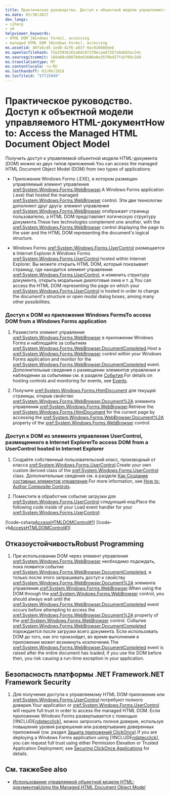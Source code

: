 ```yaml
---
title: Практическое руководство. Доступ к объектной модели управляемого HTML-документ
ms.date: 03/30/2017
dev_langs:
- csharp
- vb
helpviewer_keywords:
- HTML DOM [Windows Forms], accessing
- managed HTML DOM [Windows Forms], accessing
ms.assetid: 40fa5cd5-1ed8-42f6-a93f-9ac01608bbeb
ms.openlocfilehash: f2e2593b161a0dc072f0ecaa872bfa9ab83ac24c
ms.sourcegitcommit: 160a88c8087b0e63606e6e35f9bd57fa5f69c168
ms.translationtype: MT
ms.contentlocale: ru-RU
ms.lasthandoff: 03/09/2019
ms.locfileid: "57715949"
---
```

# <a name="how-to-access-the-managed-html-document-object-model"></a><span data-ttu-id="8f1a3-102">Практическое руководство. Доступ к объектной модели управляемого HTML-документ</span><span class="sxs-lookup"><span data-stu-id="8f1a3-102">How to: Access the Managed HTML Document Object Model</span></span>
<span data-ttu-id="8f1a3-103">Получить доступ к управляемой объектной модели HTML-документа (DOM) можно из двух типов приложений.</span><span class="sxs-lookup"><span data-stu-id="8f1a3-103">You can access the managed HTML Document Object Model (DOM) from two types of applications:</span></span>  
  
-   <span data-ttu-id="8f1a3-104">Приложение Windows Forms (.EXE), в котором размещен управляемый элемент управления <xref:System.Windows.Forms.WebBrowser>.</span><span class="sxs-lookup"><span data-stu-id="8f1a3-104">A Windows Forms application (.exe) that hosted the managed <xref:System.Windows.Forms.WebBrowser> control.</span></span> <span data-ttu-id="8f1a3-105">Эти две технологии дополняют друг друга: элемент управления <xref:System.Windows.Forms.WebBrowser> отображает страницу пользователю, а HTML DOM представляет логическую структуру документа.</span><span class="sxs-lookup"><span data-stu-id="8f1a3-105">These two technologies complement one another, with the <xref:System.Windows.Forms.WebBrowser> control displaying the page to the user and the HTML DOM representing the document's logical structure.</span></span>  
  
-   <span data-ttu-id="8f1a3-106">Windows Forms <xref:System.Windows.Forms.UserControl> размещается в Internet Explorer.</span><span class="sxs-lookup"><span data-stu-id="8f1a3-106">A Windows Forms <xref:System.Windows.Forms.UserControl> hosted within Internet Explorer.</span></span> <span data-ttu-id="8f1a3-107">Вы можете открыть HTML DOM, который показывает страницу, где находится элемент управления <xref:System.Windows.Forms.UserControl>, и изменить структуру документа, открыть модальные диалоговые окна и т. д.</span><span class="sxs-lookup"><span data-stu-id="8f1a3-107">You can access the HTML DOM representing the page on which your <xref:System.Windows.Forms.UserControl> is hosted in order to change the document's structure or open modal dialog boxes, among many other possibilities.</span></span>  
  
### <a name="to-access-dom-from-a-windows-forms-application"></a><span data-ttu-id="8f1a3-108">Доступ к DOM из приложения Windows Forms</span><span class="sxs-lookup"><span data-stu-id="8f1a3-108">To access DOM from a Windows Forms application</span></span>  
  
1.  <span data-ttu-id="8f1a3-109">Разместите элемент управления <xref:System.Windows.Forms.WebBrowser> в приложении Windows Forms и наблюдайте за событием <xref:System.Windows.Forms.WebBrowser.DocumentCompleted>.</span><span class="sxs-lookup"><span data-stu-id="8f1a3-109">Host a <xref:System.Windows.Forms.WebBrowser> control within your Windows Forms application and monitor for the <xref:System.Windows.Forms.WebBrowser.DocumentCompleted> event.</span></span> <span data-ttu-id="8f1a3-110">Дополнительные сведения о размещении элементов управления и наблюдении за событиями см. в разделе [События](../../../standard/events/index.md).</span><span class="sxs-lookup"><span data-stu-id="8f1a3-110">For details on hosting controls and monitoring for events, see [Events](../../../standard/events/index.md).</span></span>  
  
2.  <span data-ttu-id="8f1a3-111">Получите <xref:System.Windows.Forms.HtmlDocument> для текущей страницы, открыв свойство <xref:System.Windows.Forms.WebBrowser.Document%2A> элемента управления <xref:System.Windows.Forms.WebBrowser>.</span><span class="sxs-lookup"><span data-stu-id="8f1a3-111">Retrieve the <xref:System.Windows.Forms.HtmlDocument> for the current page by accessing the <xref:System.Windows.Forms.WebBrowser.Document%2A> property of the <xref:System.Windows.Forms.WebBrowser> control.</span></span>  

### <a name="to-access-dom-from-a-usercontrol-hosted-in-internet-explorer"></a><span data-ttu-id="8f1a3-112">Доступ к DOM из элемента управления UserControl, размещенного в Internet Explorer</span><span class="sxs-lookup"><span data-stu-id="8f1a3-112">To access DOM from a UserControl hosted in Internet Explorer</span></span>  
  
1.  <span data-ttu-id="8f1a3-113">Создайте собственный пользовательский класс, производный от класса <xref:System.Windows.Forms.UserControl>.</span><span class="sxs-lookup"><span data-stu-id="8f1a3-113">Create your own custom derived class of the <xref:System.Windows.Forms.UserControl> class.</span></span> <span data-ttu-id="8f1a3-114">Дополнительные сведения см. в разделе [Как Создание составных элементов управления](how-to-author-composite-controls.md).</span><span class="sxs-lookup"><span data-stu-id="8f1a3-114">For more information, see [How to: Author Composite Controls](how-to-author-composite-controls.md).</span></span>  
  
2.  <span data-ttu-id="8f1a3-115">Поместите в обработчик события загрузки для <xref:System.Windows.Forms.UserControl> следующий код:</span><span class="sxs-lookup"><span data-stu-id="8f1a3-115">Place the following code inside of your Load event handler for your <xref:System.Windows.Forms.UserControl>:</span></span>  
  
 [!code-csharp[AccessHTMLDOMControl#1](~/samples/snippets/csharp/VS_Snippets_Winforms/AccessHTMLDOMControl/cs/UserControl1.cs#1)]
 [!code-vb[AccessHTMLDOMControl#1](~/samples/snippets/visualbasic/VS_Snippets_Winforms/AccessHTMLDOMControl/vb/UserControl1.vb#1)]  
  
## <a name="robust-programming"></a><span data-ttu-id="8f1a3-116">Отказоустойчивость</span><span class="sxs-lookup"><span data-stu-id="8f1a3-116">Robust Programming</span></span>  
  
1.  <span data-ttu-id="8f1a3-117">При использовании DOM через элемент управления <xref:System.Windows.Forms.WebBrowser> необходимо подождать, пока появится событие <xref:System.Windows.Forms.WebBrowser.DocumentCompleted>, и только после этого запрашивать доступ к свойству <xref:System.Windows.Forms.WebBrowser.Document%2A> элемента управления <xref:System.Windows.Forms.WebBrowser>.</span><span class="sxs-lookup"><span data-stu-id="8f1a3-117">When using the DOM through the <xref:System.Windows.Forms.WebBrowser> control, you should always wait until the <xref:System.Windows.Forms.WebBrowser.DocumentCompleted> event occurs before attempting to access the <xref:System.Windows.Forms.WebBrowser.Document%2A> property of the <xref:System.Windows.Forms.WebBrowser> control.</span></span> <span data-ttu-id="8f1a3-118">Событие <xref:System.Windows.Forms.WebBrowser.DocumentCompleted> порождается после загрузки всего документа. Если использовать DOM до того, как это произойдет, во время выполнения в приложении может возникнуть исключение.</span><span class="sxs-lookup"><span data-stu-id="8f1a3-118">The <xref:System.Windows.Forms.WebBrowser.DocumentCompleted> event is raised after the entire document has loaded; if you use the DOM before then, you risk causing a run-time exception in your application.</span></span>  
  
## <a name="net-framework-security"></a><span data-ttu-id="8f1a3-119">Безопасность платформы .NET Framework</span><span class="sxs-lookup"><span data-stu-id="8f1a3-119">.NET Framework Security</span></span>  
  
1.  <span data-ttu-id="8f1a3-120">Для получения доступа к управляемому HTML DOM приложение или <xref:System.Windows.Forms.UserControl> потребуют полного доверия.</span><span class="sxs-lookup"><span data-stu-id="8f1a3-120">Your application or <xref:System.Windows.Forms.UserControl> will require full trust in order to access the managed HTML DOM.</span></span> <span data-ttu-id="8f1a3-121">Если приложение Windows Forms развертывается с помощью [!INCLUDE[ndptecclick](../../../../includes/ndptecclick-md.md)], можно запросить полное доверие, используя повышение уровня разрешения или развертывание доверенных приложений (см. раздел [Защита приложений ClickOnce](/visualstudio/deployment/securing-clickonce-applications)).</span><span class="sxs-lookup"><span data-stu-id="8f1a3-121">If you are deploying a Windows Forms application using [!INCLUDE[ndptecclick](../../../../includes/ndptecclick-md.md)], you can request full trust using either Permission Elevation or Trusted Application Deployment; see [Securing ClickOnce Applications](/visualstudio/deployment/securing-clickonce-applications) for details.</span></span>  
  
## <a name="see-also"></a><span data-ttu-id="8f1a3-122">См. также</span><span class="sxs-lookup"><span data-stu-id="8f1a3-122">See also</span></span>
- [<span data-ttu-id="8f1a3-123">Использование управляемой объектной модели HTML-документов</span><span class="sxs-lookup"><span data-stu-id="8f1a3-123">Using the Managed HTML Document Object Model</span></span>](using-the-managed-html-document-object-model.md)

